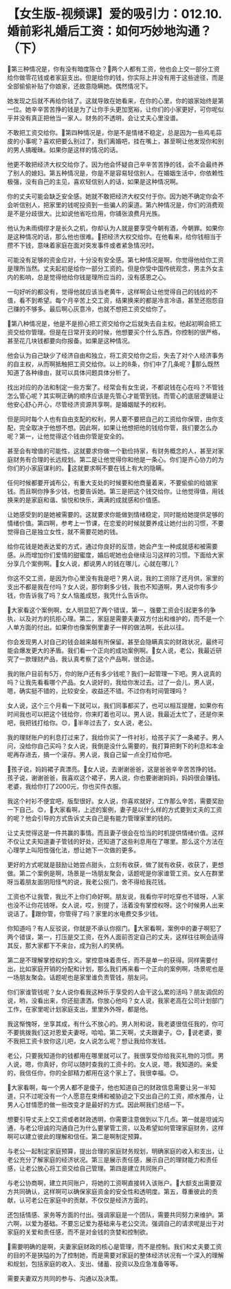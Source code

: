 # 【女生版-视频课】爱的吸引力：012.10.婚前彩礼婚后工资：如何巧妙地沟通？（下）

🎼第三种情况是，你有没有暗度陈仓？🎼两个人都有工资，他也会上交一部分工资给你做零花钱或者家庭支出。但是给你的钱，你实际上并没有用于这些途径，而是全部偷偷补贴了你娘家，还故意隐瞒她。偶然情况下。

她发现之后就不再给你钱了。这就导致在她看来，在你的心里，你的娘家始终是第一位。她辛辛苦苦挣的钱是为了让你手头更加宽裕，让你们的小家更好，可你呢似乎并没有真正把他当一家人。财务的不透明，会让丈夫心里没谱。

不敢把工资交给你。🎼第四种情况是，你是不是情绪不稳定，总是因为一些鸡毛蒜皮的小事呢？喜欢把要么别过了，我们离婚吧，挂在嘴上，甚至啊让他发现你和别的男人搞暧昧。如果你是这样的情况的话。

他更不敢把经济大权交给你了。因为他会怀疑自己辛辛苦苦挣的钱，会不会最终养了别人的媳妇。第五种情况是，你是不是容易轻信别人。在婚姻生活中，你依赖性极强，没有自己的主见，喜欢轻信别人的话，如果是这种情况啊。

你的丈夫可能会缺乏安全感。她就不敢把经济大权交付于你。因为她不确定你会不会听信别人，把家里的钱呢投资到一些骗人的渠道。第六种情况是，你们的消费观是不是分歧很大。比如说他省吃俭用，你铺张浪费月光族。

他认为未雨绸缪才是长久之机，你却认为人就是要享受今朝有酒，今朝罪。如果你是这种情况的话，那么他也很难。🎼把经济大权交给你。在他看来，给你钱相当于攒不下钱，意味着家庭在面对突发事件或者紧急情况时。

可能没有足够的资金应对，十分没有安全感。第七种情况是啊，你觉得他给你工资是理所当然。丈夫起初是给你一部分工资的。但是你受中国传统观念，男主外女主内的影响，总是觉得他给你钱是理所应当的，没有感恩之心。

一句好听的都没有，觉得他就应该当老黄牛，这样啊会让他觉得自己的钱给的不值，看不到希望。每个月辛苦上交工资，结果换来的都是冷言冷语，甚至还抱怨自己赚的不够多。最后啊心灰意冷，也就不想把工资交给你了。

🎼第八种情况是，他是不是担心把工资交给你之后就失去自主权。他起初啊会把工资交给你管理。但是在日常开支的时候，他想要买个什么东西，你控制的很严格，甚至花几块钱都要向你报备。如果是这种情况。

他会认为自己缺少了经济自由和独立，将工资交给你之后，失去了对个人经济事务的自主权，从而啊抵触把工资交给你。以上的8条，你们中了几条呢？🎼那么既然知道了各种缘由，就可以具体问题具体分析了。

找出对应的办法和制定一些方案了。经常会有女生说，不都说钱在心在吗？不管钱怎么管心呢？其实啊正确的顺序应该是先管心才能管到钱。而管心的底层逻辑是让他安心舒心开心，尽管经济资源共享啊，是婚姻赋予的权利。

但是同时每个人也有自由支配的权利，男人要不要把自己的工资给你保管，由你支配，完全取决于他想不想。因此啊，如果让他想把他的钱给你管，我们要怎么办呢？第一，让他觉得这个钱由你管是安全的。

甚至会有增值的可能性，这就要求你做一个勤俭持家，有财务概念的人，甚至对家庭财务有合理的长远规划。第二是让他觉得你和他是一条心。你们是齐心协力的为你们的小家庭谋利的。🎼这就要求啊不要在钱上有大的隐瞒。

任何时候都要开诚布公，有重大支处的时候要和他商量着来，不要偷偷的给娘家钱。而且啊你挣多少钱，也要告诉她。第三是把这个钱交给你，让他觉得值，用钱换来的是家庭和谐、愉悦和快乐，满满的成就感和价值感。

让她感受到的是她被需要的。这就要求你能做到情绪稳定，同时能给她提供足够的情绪价值。第四啊，参考上一节课，在恋爱的时候就要养成让她付出的习惯，不要觉得自己是独立女性，就不需要花她的钱。

给你花钱是她表达爱的方式，通过你良好的反馈，她会产生一种成就感和被需要感。从而增加你们爱情的甜蜜度，婚后呢她也会继续沿习这样的习惯。下面给大家分享几个案例啊。🎼女人说，都说男人的钱在哪儿，心就在哪儿？

你这不交工资，是因为你心里没有我是吧？男人说，我的工资除了还月供，家里的支出不都是我在付吗？女人说，那你剩多少钱，我也不知道啊，男人说你有多少钱，你告诉我了吗？女人恼羞成怒，我凭什么告诉你。

🎼大家看这个案例啊，女人明显犯了两个错误，第一，强要工资会引起更多的争执，以及对方的抗拒心理。第二，家庭是需要夫妻双方付出和维护的，而不是一个人单方面的付出。如果你也像案例里妻子一样的做法啊，长此以往。

你会发现男人对自己的钱会越来越有所保留。甚至会隐瞒真实的财政状况，最终可能会爆发更大的矛盾。我们看一个正向的成功案例啊。🎼女人说，老公，我最近研究了一款理财产品，我认真考察了这个产品啊，很合适。

我的账户目前有5万，你的账户还有多少钱呢？我们一起管理一下吧。男人说真的吗？让我先看看哪个产品。女人说好的，我给你发过去。过了一会儿，男人说，嗯，确实挺不错的，比较安全，收益还不错。不过你有时间管理吗？

女人说，这个三个月看一下就可以，我们同事都买了，也可以相互提醒，如果你有时间我也可以把这个钱给你，你来盯着也可以。男人说，我最近太忙了，还是你来吧，我把钱打给你。😊，🎼半年过去了，女人说，老公。

我的理财账户的利息打过来了，我给你买了一件衬衫，给孩子买了一条裙子。男人问，没给你自己买吗？女人说，我倒是没什么需要的，我打算把剩下的利息和本金呢再存进去，搞一个滚存。男人说，我自己留一点全打给你吧。

🎼孩子说，妈妈裙子真漂亮。🎼女人说，去谢谢爸爸，这是爸爸辛辛苦苦挣的钱。孩子说，谢谢爸爸，我喜欢这个裙子，男人说，你也要谢谢妈妈，妈妈很会赚钱。老婆，我给你打了2000元，你也买件衣服。

我这个衬衫不便宜吧，版型很好。女人说，你喜欢就好，工作那么辛苦，需要奖励一下自己。😊，🎼大家看啊，上述的案例，妻子是以什么样的方式要到丈夫的工资的呢？他会引导的方式告诉丈夫自己是有能力管理家里的钱的。

让丈夫觉得这是一件共赢的事情。而且妻子很会在恰当的时机提供情绪价值。这样不仅让丈夫知道妻子管钱的好处，还知道了这些利息用在了哪里。那么这个方法在心理学上叫阳性强化法，想让她下一次做的更多。

更好的方式呢就是鼓励让她尝点甜头，立刻有收获，做了就有收获，收获了，更想做。第二个案例是啊，场景是一场朋友聚会，话题呢是你家谁管工资。女人在群里呀当着朋友面阴阳怪气的说，我老公抠门，舍不得给我花钱。

工资也不让我管，我比不上你们命好啊。朋友说，我看你平时吃穿也不错呀，人家也没不让你花钱呀。女人说，哎，别提了，活着没有掌控权呀。这个时候男人出来说话了。🎼跟你管，你管得了吗？家里的水电费交多少钱。

你知道吗？有人反驳说，你就是不承认你抠门。🎼大家看啊，案例中的妻子啊犯了两个错误，第一，打压是交工资，在外人面前否定自己的丈夫，这样往往啊会适得其反，那大家都下不来台，成为别人的笑柄。

第二是不理解掌控权的含义。掌控意味着责任，而不是单一的获得。同样需要付出，比如家庭开销的分配和计划，那么我们再来看一个正向的案例啊，场景呢也是一场朋友聚会。话题呢也是家里谁负责管钱，朋友问。

你们家谁管钱呢？女人说你看我这种乐于享受的人会干这么累的活吗？朋友调侃的说，哟，没看出来，你还挺潇洒，你放心他吗？女人说，我家老高在公司计划部门工作，在家里呢计划家庭支出，里里外外呀，都是他。

我这惭愧呀，坐享其成，有什么不放心的。男人附和说，我老婆很信任我的，你可不要挑拨我们这对恩爱夫妻呀。哈哈。第二天啊，丈夫跟妻子。😊，🎼说老婆，要不我把工资卡放你这儿吧，女人说怎么呢？想让我给你发钱。

老公，只要我知道你的钱都用在哪里就可以了。我很享受你给我买礼物的习惯。男人说，嗯，你真好，你可以随时查我的工资卡的。女人说，嗯，我知道的。亲爱的，我信任你，你的全部精力都用在这个家上了。我很幸福。😊。

🎼大家看啊，每一个男人都不是傻子，他也知道自己的财政信息需要让另一半知道，只不过呢没有一个人愿意在束缚和被胁迫之下交出自己的工资，顺水推舟，让男人心甘情愿的做一些改变才是最好的方式。因此啊我们总结一下。

想要引导丈夫上交工资或者财政透明，你需要注意做到以下几点。第一就是坦诚沟通，与老公坦诚的沟通自己为什么要掌管工资，以及希望如何管理家庭财务，这样啊可以建立彼此的理解和信任。第二是啊制定预算。

与老公一起制定家庭预算，提出合理的家庭财务规划，明确家庭的收入和支出，让老公充分了解家庭的经济状况。第三是展示责任感，展示自己的理财能力和责任感，让老公放心将工资交给自己管理。第四是建立共同账户。

与老公协商啊，建立共同账户，将她的工资啊直接转入该账户。🎼大额支出需要双方共同确认，这样啊可以确保家庭资金的安全性和透明度。第五，尊重彼此的贡献，认可老公在家庭中的贡献，不仅仅是经济方面的。

还包括情感、家务等方面的付出。强调家庭是一个团队，需要共同努力来维护。第六啊，以爱为基础。不要忘记爱为基础来与老公交流。强调自己的请求呢是出于对家庭的关爱和责任感，而不是对金钱的贪婪和控制欲。

🎼需要明确的是啊，夫妻家庭财政的核心是管理，而不是控制。我们和丈夫要工资的目的不是狭隘的为了控制她，而是需要对家庭的整体经济状况有一个深入的理解和规划，包括家庭的收入、支出、储蓄、投资以及应急准备等等。

需要夫妻双方共同的参与、沟通以及决策。